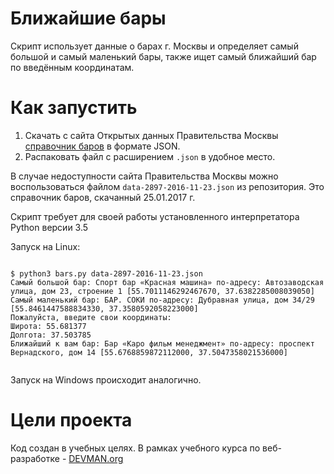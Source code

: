 # Ближайшие бары

Скрипт использует данные о барах г. Москвы и определяет самый большой и самый маленький бары, также ищет самый ближайший бар по введённым координатам.  

# Как запустить

1. Скачать с сайта Открытых данных Правительства Москвы [справочник баров](http://data.mos.ru/opendata/7710881420-bary) в формате JSON.
2. Распаковать файл с расширением `.json` в удобное место.
 
В случае недоступности сайта Правительства Москвы можно воспользоваться файлом `data-2897-2016-11-23.json` из репозитория.
Это справочник баров, скачанный 25.01.2017 г.
 
Скрипт требует для своей работы установленного интерпретатора Python версии 3.5

Запуск на Linux:

```#!bash

$ python3 bars.py data-2897-2016-11-23.json
Самый большой бар: Спорт бар «Красная машина» по-адресу: Автозаводская улица, дом 23, строение 1 [55.7011146292467670, 37.6382285008039050]
Самый маленький бар: БАР. СОКИ по-адресу: Дубравная улица, дом 34/29 [55.8461447588834330, 37.3580592058223000]
Пожалуйста, введите свои координаты:
Широта: 55.681377
Долгота: 37.503785
Ближайший к вам бар: Бар «Каро фильм менеджмент» по-адресу: проспект Вернадского, дом 14 [55.6768859872112000, 37.5047358021536000]


```

Запуск на Windows происходит аналогично.

# Цели проекта

Код создан в учебных целях. В рамках учебного курса по веб-разработке - [DEVMAN.org](https://devman.org)
